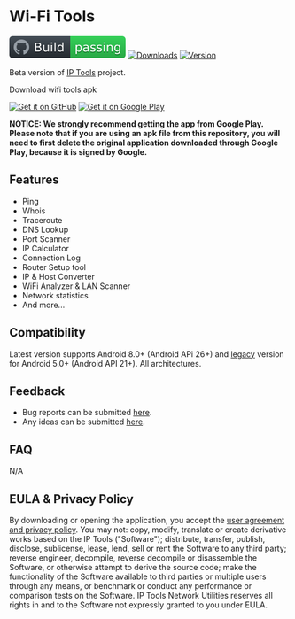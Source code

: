 # Wi-Fi Tools
[![Build status](https://github.com/IPToolsApp/IPToolsApp/blob/main/badge.svg)](https:/github.com/IPToolsApp/wifi-tools-apk/actions) [![Downloads](https://img.shields.io/github/downloads/IPToolsApp/wifi-tools-apk/total.svg?color=blue?style=flat)](https://IPToolsApp/wifi-tools-apk/releases/latest) [![Version](https://img.shields.io/github/v/release/IPToolsApp/wifi-tools-apk??color=bluelabel=version)](https://IPToolsApp/wifi-tools-apk/releases)

Beta version of [IP Tools](https://github.com/IPToolsApp/ip-tools-apk) project.

Download wifi tools apk

[<img src="https://raw.githubusercontent.com/andOTP/andOTP/master/assets/badges/get-it-on-github.png" alt="Get it on GitHub" height="80">](https://github.com/IPToolsApp/wifi-tools-apk/releases/latest)
[<img src="https://play.google.com/intl/en_us/badges/images/generic/en_badge_web_generic.png" alt="Get it on Google Play" height="80">](https://ip-tools.app/android)

**NOTICE: We strongly recommend getting the app from Google Play. Please note that if you are using an apk file from this repository, you will need to first delete the original application downloaded through Google Play, because it is signed by Google.** 

## Features
* Ping
* Whois
* Traceroute
* DNS Lookup
* Port Scanner
* IP Calculator
* Connection Log
* Router Setup tool
* IP & Host Converter
* WiFi Analyzer & LAN Scanner
* Network statistics
* And more...

## Compatibility
Latest version supports Android 8.0+ (Android APi 26+) and [legacy](https://github.com/IPToolsApp/wifi-tools-apk/releases/tag/3.19) version for Android 5.0+ (Android API 21+). All architectures.

## Feedback 
* Bug reports can be submitted [here](https://github.com/IPToolsApp/wifi-tools-apk/issues).
* Any ideas can be submitted [here](https://github.com//IPToolsApp/wifi-tools-apk/discussions).

## FAQ
N/A

## EULA & Privacy Policy
By downloading or opening the application, you accept the [user agreement and privacy policy](https://ip-tools.app/eula). 
You may not: copy, modify, translate or create derivative works based on the  IP Tools ("Software"); distribute, transfer, publish, disclose, sublicense, lease, lend, sell or rent the Software to any third party; reverse engineer, decompile, reverse decompile or disassemble the Software, or otherwise attempt to derive the source code; make the functionality of the Software available to third parties or multiple users through any means, or benchmark or conduct any performance or comparison tests on the Software. IP Tools Network Utilities reserves all rights in and to the Software not expressly granted to you under EULA.

